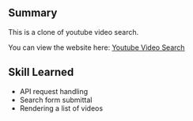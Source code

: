 ## Summary
This is a clone of youtube video search. 

You can view the website here: 
[Youtube Video Search](https://liang-youtube-search.herokuapp.com/)

## Skill Learned 
- API request handling 
- Search form submittal 
- Rendering a list of videos 
